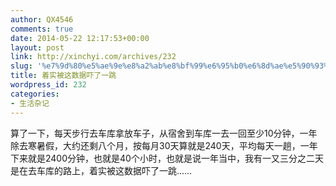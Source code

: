 ```yaml
---
author: QX4546
comments: true
date: 2014-05-22 12:17:53+00:00
layout: post
link: http://xinchyi.com/archives/232
slug: '%e7%9d%80%e5%ae%9e%e8%a2%ab%e8%bf%99%e6%95%b0%e6%8d%ae%e5%90%93%e4%ba%86%e4%b8%80%e8%b7%b3'
title: 着实被这数据吓了一跳
wordpress_id: 232
categories:
- 生活杂记
---
```


算了一下，每天步行去车库拿放车子，从宿舍到车库一去一回至少10分钟，一年除去寒暑假，大约还剩八个月，按每月30天算就是240天，平均每天一趟，一年下来就是2400分钟，也就是40个小时，也就是说一年当中，我有一又三分之二天是在去车库的路上，着实被这数据吓了一跳……
